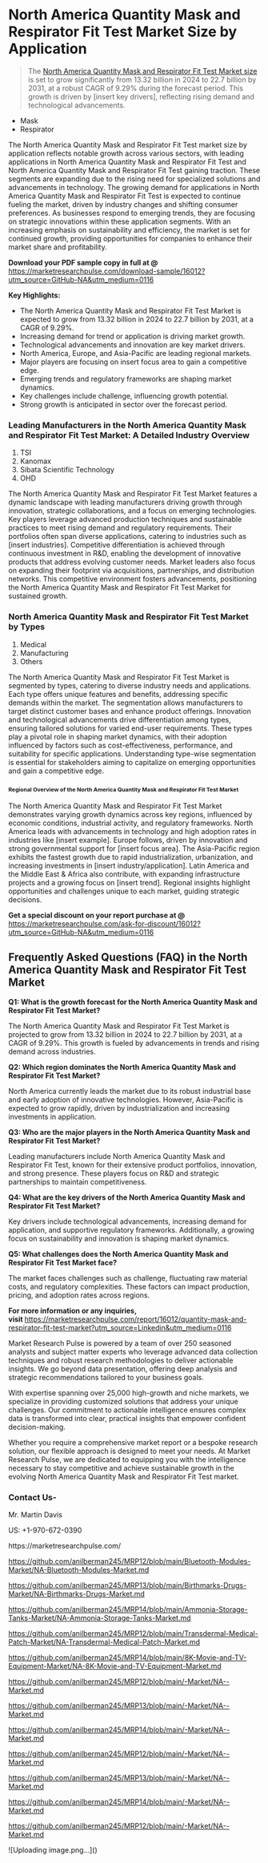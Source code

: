 <h1>North America Quantity Mask and Respirator Fit Test Market&nbsp;Size by Application</h1><blockquote><p>The <a href="https://marketresearchpulse.com/download-sample/16012?utm_source=GitHub-NA&amp;utm_medium=0116">North America Quantity Mask and Respirator Fit Test Market size</a> is set to grow significantly from 13.32 billion in 2024 to 22.7 billion by 2031, at a robust CAGR of 9.29% during the forecast period. This growth is driven by [insert key drivers], reflecting rising demand and technological advancements.</p></blockquote><ul><li>Mask<li> Respirator</li></ul><p>The North America Quantity Mask and Respirator Fit Test market size by application reflects notable growth across various sectors, with leading applications in North America Quantity Mask and Respirator Fit Test and North America Quantity Mask and Respirator Fit Test gaining traction. These segments are expanding due to the rising need for specialized solutions and advancements in technology. The growing demand for applications in North America Quantity Mask and Respirator Fit Test is expected to continue fueling the market, driven by industry changes and shifting consumer preferences. As businesses respond to emerging trends, they are focusing on strategic innovations within these application segments. With an increasing emphasis on sustainability and efficiency, the market is set for continued growth, providing opportunities for companies to enhance their market share and profitability.</p><p><strong>Download your PDF sample copy in full at @ </strong><a href="https://marketresearchpulse.com/download-sample/16012?utm_source=GitHub-NA&amp;utm_medium=0116">https://marketresearchpulse.com/download-sample/16012?utm_source=GitHub-NA&amp;utm_medium=0116</a></p><p><strong>Key Highlights: </strong></p><ul><li>The North America Quantity Mask and Respirator Fit Test Market is expected to grow from 13.32 billion in 2024 to 22.7 billion by 2031, at a CAGR of 9.29%.</li><li>Increasing demand for trend or application is driving market growth.</li><li>Technological advancements and innovation are key market drivers.</li><li>North America, Europe, and Asia-Pacific are leading regional markets.</li><li>Major players are focusing on insert focus area to gain a competitive edge.</li><li>Emerging trends and regulatory frameworks are shaping market dynamics.</li><li>Key challenges include challenge, influencing growth potential.</li><li>Strong growth is anticipated in sector over the forecast period.</li></ul><h3>Leading Manufacturers in the North America Quantity Mask and Respirator Fit Test Market: A Detailed Industry Overview</h3><ol><li>TSI</li><li>Kanomax</li><li>Sibata Scientific Technology</li><li>OHD</li></ol><div class="flex max-w-full flex-col flex-grow"><div class="min-h-8 text-message flex w-full flex-col items-end gap-2 whitespace-normal break-words [.text-message+&amp;]:mt-5" dir="auto" data-message-author-role="assistant" data-message-id="fd8432e4-4910-450d-b182-61b7bfb0a01f" data-message-model-slug="gpt-4o"><div class="flex w-full flex-col gap-1 empty:hidden first:pt-[3px]"><div class="markdown prose w-full break-words dark:prose-invert light"><p>The North America Quantity Mask and Respirator Fit Test Market features a dynamic landscape with leading manufacturers driving growth through innovation, strategic collaborations, and a focus on emerging technologies. Key players leverage advanced production techniques and sustainable practices to meet rising demand and regulatory requirements. Their portfolios often span diverse applications, catering to industries such as [insert industries]. Competitive differentiation is achieved through continuous investment in R&amp;D, enabling the development of innovative products that address evolving customer needs. Market leaders also focus on expanding their footprint via acquisitions, partnerships, and distribution networks. This competitive environment fosters advancements, positioning the North America Quantity Mask and Respirator Fit Test Market for sustained growth.</p></div></div></div></div><h3>North America Quantity Mask and Respirator Fit Test Market by Types</h3><ol><li>Medical<li> Manufacturing<li> Others</li></ol><div class="flex max-w-full flex-col flex-grow"><div class="min-h-8 text-message flex w-full flex-col items-end gap-2 whitespace-normal break-words [.text-message+&amp;]:mt-5" dir="auto" data-message-author-role="assistant" data-message-id="084470be-0bb7-4664-bddf-5156b4f41249" data-message-model-slug="gpt-4o-mini"><div class="flex w-full flex-col gap-1 empty:hidden first:pt-[3px]"><div class="markdown prose w-full break-words dark:prose-invert light"><p>The North America Quantity Mask and Respirator Fit Test Market is segmented by types, catering to diverse industry needs and applications. Each type offers unique features and benefits, addressing specific demands within the market. The segmentation allows manufacturers to target distinct customer bases and enhance product offerings. Innovation and technological advancements drive differentiation among types, ensuring tailored solutions for varied end-user requirements. These types play a pivotal role in shaping market dynamics, with their adoption influenced by factors such as cost-effectiveness, performance, and suitability for specific applications. Understanding type-wise segmentation is essential for stakeholders aiming to capitalize on emerging opportunities and gain a competitive edge.</p></div></div></div></div><h3><span style="font-size: 11px;">Regional Overview of the North America Quantity Mask and Respirator Fit Test Market</span></h3><div class="flex max-w-full flex-col flex-grow"><div class="min-h-8 text-message flex w-full flex-col items-end gap-2 whitespace-normal break-words [.text-message+&amp;]:mt-5" dir="auto" data-message-author-role="assistant" data-message-id="e9038762-ce64-4e30-91c9-9bd413514231" data-message-model-slug="gpt-4o-mini"><div class="flex w-full flex-col gap-1 empty:hidden first:pt-[3px]"><div class="markdown prose w-full break-words dark:prose-invert light"><p>The North America Quantity Mask and Respirator Fit Test Market demonstrates varying growth dynamics across key regions, influenced by economic conditions, industrial activity, and regulatory frameworks. North America leads with advancements in technology and high adoption rates in industries like [insert example]. Europe follows, driven by innovation and strong governmental support for [insert focus area]. The Asia-Pacific region exhibits the fastest growth due to rapid industrialization, urbanization, and increasing investments in [insert industry/application]. Latin America and the Middle East &amp; Africa also contribute, with expanding infrastructure projects and a growing focus on [insert trend]. Regional insights highlight opportunities and challenges unique to each market, guiding strategic decisions.</p></div></div></div></div><p><strong>Get a special discount on your report purchase at @ </strong><a href="https://marketresearchpulse.com/ask-for-discount/16012?utm_source=GitHub-NA&amp;utm_medium=0116">https://marketresearchpulse.com/ask-for-discount/16012?utm_source=GitHub-NA&amp;utm_medium=0116</a></p><h2>Frequently Asked Questions (FAQ) in the North America Quantity Mask and Respirator Fit Test Market</h2><p><strong>Q1: What is the growth forecast for the North America Quantity Mask and Respirator Fit Test Market?</strong></p><p>The North America Quantity Mask and Respirator Fit Test Market is projected to grow from 13.32 billion in 2024 to 22.7 billion by 2031, at a CAGR of 9.29%. This growth is fueled by advancements in trends and rising demand across industries.</p><p><strong>Q2: Which region dominates the North America Quantity Mask and Respirator Fit Test Market?</strong></p><p>North America currently leads the market due to its robust industrial base and early adoption of innovative technologies. However, Asia-Pacific is expected to grow rapidly, driven by industrialization and increasing investments in application.</p><p><strong>Q3: Who are the major players in the North America Quantity Mask and Respirator Fit Test Market?</strong></p><p>Leading manufacturers include North America Quantity Mask and Respirator Fit Test, known for their extensive product portfolios, innovation, and strong presence. These players focus on R&amp;D and strategic partnerships to maintain competitiveness.</p><p><strong>Q4: What are the key drivers of the North America Quantity Mask and Respirator Fit Test Market?</strong></p><p>Key drivers include technological advancements, increasing demand for application, and supportive regulatory frameworks. Additionally, a growing focus on sustainability and innovation is shaping market dynamics.</p><p><strong>Q5: What challenges does the North America Quantity Mask and Respirator Fit Test Market face?</strong></p><p>The market faces challenges such as challenge, fluctuating raw material costs, and regulatory complexities. These factors can impact production, pricing, and adoption rates across regions.</p><p><strong>For more information or any inquiries, visit&nbsp;</strong><a href="https://marketresearchpulse.com/report/16012/quantity-mask-and-respirator-fit-test-market?utm_source=Linkedin&utm_medium=0116">https://marketresearchpulse.com/report/16012/quantity-mask-and-respirator-fit-test-market?utm_source=Linkedin&utm_medium=0116</a></p><p>Market Research Pulse is powered by a team of over 250 seasoned analysts and subject matter experts who leverage advanced data collection techniques and robust research methodologies to deliver actionable insights. We go beyond data presentation, offering deep analysis and strategic recommendations tailored to your business goals.</p><p>With expertise spanning over 25,000 high-growth and niche markets, we specialize in providing customized solutions that address your unique challenges. Our commitment to actionable intelligence ensures complex data is transformed into clear, practical insights that empower confident decision-making.</p><p>Whether you require a comprehensive market report or a bespoke research solution, our flexible approach is designed to meet your needs. At Market Research Pulse, we are dedicated to equipping you with the intelligence necessary to stay competitive and achieve sustainable growth in the evolving North America Quantity Mask and Respirator Fit Test market.</p><h3><strong>Contact Us-</strong></h3><p>Mr. Martin Davis</p><p>US: +1-970-672-0390</p><p>https://marketresearchpulse.com/</p><p><a href="https://github.com/anilberman245/MRP12/blob/main/Bluetooth-Modules-Market/NA-Bluetooth-Modules-Market.md">https://github.com/anilberman245/MRP12/blob/main/Bluetooth-Modules-Market/NA-Bluetooth-Modules-Market.md</a></p><p><a href="https://github.com/anilberman245/MRP13/blob/main/Birthmarks-Drugs-Market/NA-Birthmarks-Drugs-Market.md">https://github.com/anilberman245/MRP13/blob/main/Birthmarks-Drugs-Market/NA-Birthmarks-Drugs-Market.md</a></p><p><a href="https://github.com/anilberman245/MRP14/blob/main/Ammonia-Storage-Tanks-Market/NA-Ammonia-Storage-Tanks-Market.md">https://github.com/anilberman245/MRP14/blob/main/Ammonia-Storage-Tanks-Market/NA-Ammonia-Storage-Tanks-Market.md</a></p><p><a href="https://github.com/anilberman245/MRP12/blob/main/Transdermal-Medical-Patch-Market/NA-Transdermal-Medical-Patch-Market.md">https://github.com/anilberman245/MRP12/blob/main/Transdermal-Medical-Patch-Market/NA-Transdermal-Medical-Patch-Market.md</a></p><p><a href="https://github.com/anilberman245/MRP14/blob/main/8K-Movie-and-TV-Equipment-Market/NA-8K-Movie-and-TV-Equipment-Market.md">https://github.com/anilberman245/MRP14/blob/main/8K-Movie-and-TV-Equipment-Market/NA-8K-Movie-and-TV-Equipment-Market.md</a></p><p><a href="https://github.com/anilberman245/MRP12/blob/main/-Market/NA--Market.md">https://github.com/anilberman245/MRP12/blob/main/-Market/NA--Market.md</a></p><p><a href="https://github.com/anilberman245/MRP13/blob/main/-Market/NA--Market.md">https://github.com/anilberman245/MRP13/blob/main/-Market/NA--Market.md</a></p><p><a href="https://github.com/anilberman245/MRP14/blob/main/-Market/NA--Market.md">https://github.com/anilberman245/MRP14/blob/main/-Market/NA--Market.md</a></p><p><a href="https://github.com/anilberman245/MRP12/blob/main/-Market/NA--Market.md">https://github.com/anilberman245/MRP12/blob/main/-Market/NA--Market.md</a></p><p><a href="https://github.com/anilberman245/MRP13/blob/main/-Market/NA--Market.md">https://github.com/anilberman245/MRP13/blob/main/-Market/NA--Market.md</a></p><p><a href="https://github.com/anilberman245/MRP14/blob/main/-Market/NA--Market.md">https://github.com/anilberman245/MRP14/blob/main/-Market/NA--Market.md</a></p><p><a href="https://github.com/anilberman245/MRP12/blob/main/-Market/NA--Market.md">https://github.com/anilberman245/MRP12/blob/main/-Market/NA--Market.md</a></p>
![Uploading image.png…]()
